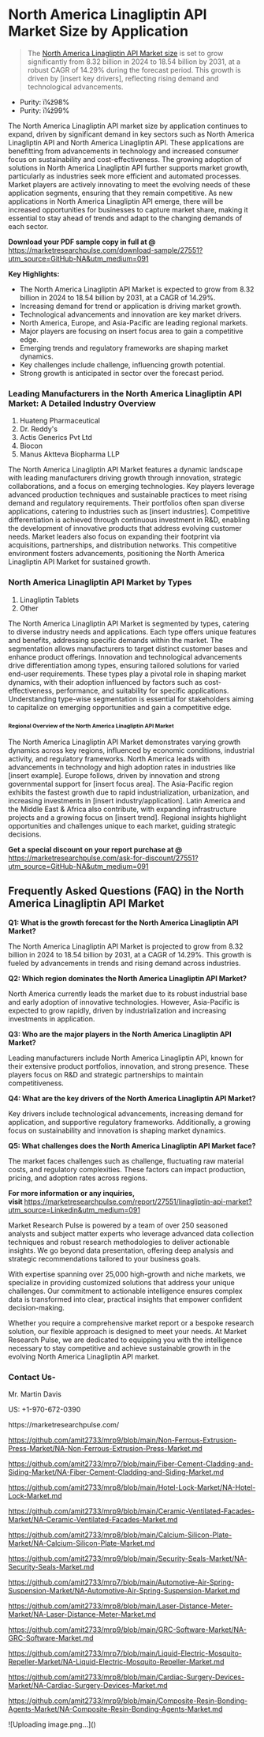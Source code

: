 <h1>North America Linagliptin API Market&nbsp;Size by Application</h1><blockquote><p>The <a href="https://marketresearchpulse.com/download-sample/27551?utm_source=GitHub-NA&amp;utm_medium=091">North America Linagliptin API Market size</a> is set to grow significantly from 8.32 billion in 2024 to 18.54 billion by 2031, at a robust CAGR of 14.29% during the forecast period. This growth is driven by [insert key drivers], reflecting rising demand and technological advancements.</p></blockquote><ul><li>Purity: ï¼ž98%<li> Purity: ï¼ž99%</li></ul><p>The North America Linagliptin API market size by application continues to expand, driven by significant demand in key sectors such as North America Linagliptin API and North America Linagliptin API. These applications are benefitting from advancements in technology and increased consumer focus on sustainability and cost-effectiveness. The growing adoption of solutions in North America Linagliptin API further supports market growth, particularly as industries seek more efficient and automated processes. Market players are actively innovating to meet the evolving needs of these application segments, ensuring that they remain competitive. As new applications in North America Linagliptin API emerge, there will be increased opportunities for businesses to capture market share, making it essential to stay ahead of trends and adapt to the changing demands of each sector.</p><p><strong>Download your PDF sample copy in full at @ </strong><a href="https://marketresearchpulse.com/download-sample/27551?utm_source=GitHub-NA&amp;utm_medium=091">https://marketresearchpulse.com/download-sample/27551?utm_source=GitHub-NA&amp;utm_medium=091</a></p><p><strong>Key Highlights: </strong></p><ul><li>The North America Linagliptin API Market is expected to grow from 8.32 billion in 2024 to 18.54 billion by 2031, at a CAGR of 14.29%.</li><li>Increasing demand for trend or application is driving market growth.</li><li>Technological advancements and innovation are key market drivers.</li><li>North America, Europe, and Asia-Pacific are leading regional markets.</li><li>Major players are focusing on insert focus area to gain a competitive edge.</li><li>Emerging trends and regulatory frameworks are shaping market dynamics.</li><li>Key challenges include challenge, influencing growth potential.</li><li>Strong growth is anticipated in sector over the forecast period.</li></ul><h3>Leading Manufacturers in the North America Linagliptin API Market: A Detailed Industry Overview</h3><ol><li>Huateng Pharmaceutical</li><li>Dr. Reddy's</li><li>Actis Generics Pvt Ltd</li><li>Biocon</li><li>Manus Aktteva Biopharma LLP</li></ol><div class="flex max-w-full flex-col flex-grow"><div class="min-h-8 text-message flex w-full flex-col items-end gap-2 whitespace-normal break-words [.text-message+&amp;]:mt-5" dir="auto" data-message-author-role="assistant" data-message-id="fd8432e4-4910-450d-b182-61b7bfb0a01f" data-message-model-slug="gpt-4o"><div class="flex w-full flex-col gap-1 empty:hidden first:pt-[3px]"><div class="markdown prose w-full break-words dark:prose-invert light"><p>The North America Linagliptin API Market features a dynamic landscape with leading manufacturers driving growth through innovation, strategic collaborations, and a focus on emerging technologies. Key players leverage advanced production techniques and sustainable practices to meet rising demand and regulatory requirements. Their portfolios often span diverse applications, catering to industries such as [insert industries]. Competitive differentiation is achieved through continuous investment in R&amp;D, enabling the development of innovative products that address evolving customer needs. Market leaders also focus on expanding their footprint via acquisitions, partnerships, and distribution networks. This competitive environment fosters advancements, positioning the North America Linagliptin API Market for sustained growth.</p></div></div></div></div><h3>North America Linagliptin API Market by Types</h3><ol><li>Linagliptin Tablets<li> Other</li></ol><div class="flex max-w-full flex-col flex-grow"><div class="min-h-8 text-message flex w-full flex-col items-end gap-2 whitespace-normal break-words [.text-message+&amp;]:mt-5" dir="auto" data-message-author-role="assistant" data-message-id="084470be-0bb7-4664-bddf-5156b4f41249" data-message-model-slug="gpt-4o-mini"><div class="flex w-full flex-col gap-1 empty:hidden first:pt-[3px]"><div class="markdown prose w-full break-words dark:prose-invert light"><p>The North America Linagliptin API Market is segmented by types, catering to diverse industry needs and applications. Each type offers unique features and benefits, addressing specific demands within the market. The segmentation allows manufacturers to target distinct customer bases and enhance product offerings. Innovation and technological advancements drive differentiation among types, ensuring tailored solutions for varied end-user requirements. These types play a pivotal role in shaping market dynamics, with their adoption influenced by factors such as cost-effectiveness, performance, and suitability for specific applications. Understanding type-wise segmentation is essential for stakeholders aiming to capitalize on emerging opportunities and gain a competitive edge.</p></div></div></div></div><h3><span style="font-size: 11px;">Regional Overview of the North America Linagliptin API Market</span></h3><div class="flex max-w-full flex-col flex-grow"><div class="min-h-8 text-message flex w-full flex-col items-end gap-2 whitespace-normal break-words [.text-message+&amp;]:mt-5" dir="auto" data-message-author-role="assistant" data-message-id="e9038762-ce64-4e30-91c9-9bd413514231" data-message-model-slug="gpt-4o-mini"><div class="flex w-full flex-col gap-1 empty:hidden first:pt-[3px]"><div class="markdown prose w-full break-words dark:prose-invert light"><p>The North America Linagliptin API Market demonstrates varying growth dynamics across key regions, influenced by economic conditions, industrial activity, and regulatory frameworks. North America leads with advancements in technology and high adoption rates in industries like [insert example]. Europe follows, driven by innovation and strong governmental support for [insert focus area]. The Asia-Pacific region exhibits the fastest growth due to rapid industrialization, urbanization, and increasing investments in [insert industry/application]. Latin America and the Middle East &amp; Africa also contribute, with expanding infrastructure projects and a growing focus on [insert trend]. Regional insights highlight opportunities and challenges unique to each market, guiding strategic decisions.</p></div></div></div></div><p><strong>Get a special discount on your report purchase at @ </strong><a href="https://marketresearchpulse.com/ask-for-discount/27551?utm_source=GitHub-NA&amp;utm_medium=091">https://marketresearchpulse.com/ask-for-discount/27551?utm_source=GitHub-NA&amp;utm_medium=091</a></p><h2>Frequently Asked Questions (FAQ) in the North America Linagliptin API Market</h2><p><strong>Q1: What is the growth forecast for the North America Linagliptin API Market?</strong></p><p>The North America Linagliptin API Market is projected to grow from 8.32 billion in 2024 to 18.54 billion by 2031, at a CAGR of 14.29%. This growth is fueled by advancements in trends and rising demand across industries.</p><p><strong>Q2: Which region dominates the North America Linagliptin API Market?</strong></p><p>North America currently leads the market due to its robust industrial base and early adoption of innovative technologies. However, Asia-Pacific is expected to grow rapidly, driven by industrialization and increasing investments in application.</p><p><strong>Q3: Who are the major players in the North America Linagliptin API Market?</strong></p><p>Leading manufacturers include North America Linagliptin API, known for their extensive product portfolios, innovation, and strong presence. These players focus on R&amp;D and strategic partnerships to maintain competitiveness.</p><p><strong>Q4: What are the key drivers of the North America Linagliptin API Market?</strong></p><p>Key drivers include technological advancements, increasing demand for application, and supportive regulatory frameworks. Additionally, a growing focus on sustainability and innovation is shaping market dynamics.</p><p><strong>Q5: What challenges does the North America Linagliptin API Market face?</strong></p><p>The market faces challenges such as challenge, fluctuating raw material costs, and regulatory complexities. These factors can impact production, pricing, and adoption rates across regions.</p><p><strong>For more information or any inquiries, visit&nbsp;</strong><a href="https://marketresearchpulse.com/report/27551/linagliptin-api-market?utm_source=Linkedin&utm_medium=091">https://marketresearchpulse.com/report/27551/linagliptin-api-market?utm_source=Linkedin&utm_medium=091</a></p><p>Market Research Pulse is powered by a team of over 250 seasoned analysts and subject matter experts who leverage advanced data collection techniques and robust research methodologies to deliver actionable insights. We go beyond data presentation, offering deep analysis and strategic recommendations tailored to your business goals.</p><p>With expertise spanning over 25,000 high-growth and niche markets, we specialize in providing customized solutions that address your unique challenges. Our commitment to actionable intelligence ensures complex data is transformed into clear, practical insights that empower confident decision-making.</p><p>Whether you require a comprehensive market report or a bespoke research solution, our flexible approach is designed to meet your needs. At Market Research Pulse, we are dedicated to equipping you with the intelligence necessary to stay competitive and achieve sustainable growth in the evolving North America Linagliptin API market.</p><h3><strong>Contact Us-</strong></h3><p>Mr. Martin Davis</p><p>US: +1-970-672-0390</p><p>https://marketresearchpulse.com/</p><p><a href="https://github.com/amit2733/mrp9/blob/main/Non-Ferrous-Extrusion-Press-Market/NA-Non-Ferrous-Extrusion-Press-Market.md">https://github.com/amit2733/mrp9/blob/main/Non-Ferrous-Extrusion-Press-Market/NA-Non-Ferrous-Extrusion-Press-Market.md</a></p><p><a href="https://github.com/amit2733/mrp7/blob/main/Fiber-Cement-Cladding-and-Siding-Market/NA-Fiber-Cement-Cladding-and-Siding-Market.md">https://github.com/amit2733/mrp7/blob/main/Fiber-Cement-Cladding-and-Siding-Market/NA-Fiber-Cement-Cladding-and-Siding-Market.md</a></p><p><a href="https://github.com/amit2733/mrp8/blob/main/Hotel-Lock-Market/NA-Hotel-Lock-Market.md">https://github.com/amit2733/mrp8/blob/main/Hotel-Lock-Market/NA-Hotel-Lock-Market.md</a></p><p><a href="https://github.com/amit2733/mrp9/blob/main/Ceramic-Ventilated-Facades-Market/NA-Ceramic-Ventilated-Facades-Market.md">https://github.com/amit2733/mrp9/blob/main/Ceramic-Ventilated-Facades-Market/NA-Ceramic-Ventilated-Facades-Market.md</a></p><p><a href="https://github.com/amit2733/mrp8/blob/main/Calcium-Silicon-Plate-Market/NA-Calcium-Silicon-Plate-Market.md">https://github.com/amit2733/mrp8/blob/main/Calcium-Silicon-Plate-Market/NA-Calcium-Silicon-Plate-Market.md</a></p><p><a href="https://github.com/amit2733/mrp9/blob/main/Security-Seals-Market/NA-Security-Seals-Market.md">https://github.com/amit2733/mrp9/blob/main/Security-Seals-Market/NA-Security-Seals-Market.md</a></p><p><a href="https://github.com/amit2733/mrp7/blob/main/Automotive-Air-Spring-Suspension-Market/NA-Automotive-Air-Spring-Suspension-Market.md">https://github.com/amit2733/mrp7/blob/main/Automotive-Air-Spring-Suspension-Market/NA-Automotive-Air-Spring-Suspension-Market.md</a></p><p><a href="https://github.com/amit2733/mrp8/blob/main/Laser-Distance-Meter-Market/NA-Laser-Distance-Meter-Market.md">https://github.com/amit2733/mrp8/blob/main/Laser-Distance-Meter-Market/NA-Laser-Distance-Meter-Market.md</a></p><p><a href="https://github.com/amit2733/mrp9/blob/main/GRC-Software-Market/NA-GRC-Software-Market.md">https://github.com/amit2733/mrp9/blob/main/GRC-Software-Market/NA-GRC-Software-Market.md</a></p><p><a href="https://github.com/amit2733/mrp7/blob/main/Liquid-Electric-Mosquito-Repeller-Market/NA-Liquid-Electric-Mosquito-Repeller-Market.md">https://github.com/amit2733/mrp7/blob/main/Liquid-Electric-Mosquito-Repeller-Market/NA-Liquid-Electric-Mosquito-Repeller-Market.md</a></p><p><a href="https://github.com/amit2733/mrp8/blob/main/Cardiac-Surgery-Devices-Market/NA-Cardiac-Surgery-Devices-Market.md">https://github.com/amit2733/mrp8/blob/main/Cardiac-Surgery-Devices-Market/NA-Cardiac-Surgery-Devices-Market.md</a></p><p><a href="https://github.com/amit2733/mrp9/blob/main/Composite-Resin-Bonding-Agents-Market/NA-Composite-Resin-Bonding-Agents-Market.md">https://github.com/amit2733/mrp9/blob/main/Composite-Resin-Bonding-Agents-Market/NA-Composite-Resin-Bonding-Agents-Market.md</a></p>
![Uploading image.png…]()
